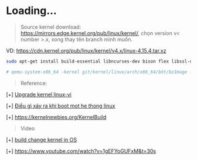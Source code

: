 # Loading...

>Source kernel download: https://mirrors.edge.kernel.org/pub/linux/kernel/, chọn version v< number >.x, xong thay tên branch mình muốn.

VD: https://cdn.kernel.org/pub/linux/kernel/v4.x/linux-4.15.4.tar.xz


```bash
sudo apt-get install build-essential libncurses-dev bison flex libssl-dev libelf-dev

# qemu-system-x86_64 -kernel git/kernel/linux/arch/x86_64/bôt/bzImage -initrd ramdisk.img -s
```

> Reference:

[+] [Upgrade kernel linux-vi](https://cloudcraft.info/huong-dan-upgrade-kernel-linux/)

[+] [Điều gì xảy ra khi boot mot he thong linux](https://cloudcraft.info/nhung-gi-da-xay-ra-khi-boot-mot-he-thong-linux/)

[+] https://kernelnewbies.org/KernelBuild

>Video 

[+] [build change kernel in OS](https://www.youtube.com/watch?v=cAWqWB2wVZc)

[+] https://www.youtube.com/watch?v=1gEFYoGUFxM&t=30s
